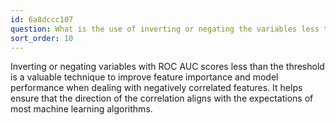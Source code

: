 ```yaml
---
id: 6a8dccc107
question: What is the use of inverting or negating the variables less than the threshold?
sort_order: 10
---
```


Inverting or negating variables with ROC AUC scores less than the threshold is a valuable technique to improve feature importance and model performance when dealing with negatively correlated features. It helps ensure that the direction of the correlation aligns with the expectations of most machine learning algorithms.